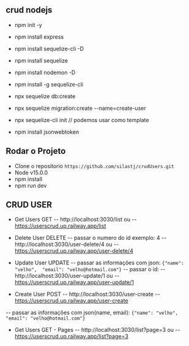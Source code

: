 ## crud nodejs
- npm init -y
- npm install express 
- npm install sequelize-cli -D
- npm install sequelize 
- npm install nodemon -D
- npm install -g sequelize-cli
- npx sequelize db:create
- npx sequelize migration:create --name=create-user
- npx sequelize-cli init // podemos usar como template

- npm install jsonwebtoken

## Rodar o Projeto
- Clone o repositorio  `https://github.com/silastj/crudUsers.git`
- Node v15.0.0
- npm install
- npm run dev


## CRUD USER

- Get Users GET
-- http://localhost:3030/list ou 
-- https://userscrud.up.railway.app/list

- Delete User  DELETE
-- passar o numero do id exemplo: 4
-- http://localhost:3030/user-delete/4 ou
-- https://userscrud.up.railway.app/user-delete/4

- Update User UPDATE
-- passar as informações com json:
`{"name": "velho",  "email": "velho@hotmail.com"}`
-- passar o id:
-- http://localhost:3030/user-update/1 ou 
-- https://userscrud.up.railway.app/user-update/1

- Create User POST
-- http://localhost:3030/user-create 
-- https://userscrud.up.railway.app/user-create 

-- passar as informações com json(name, email):
`{"name": "velho",  "email": "velho@hotmail.com"}`

- Get Users GET - Pages
-- http://localhost:3030/list?page=3 ou 
-- https://userscrud.up.railway.app/list?page=3






